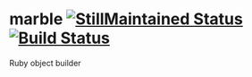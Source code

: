# marble [![StillMaintained Status](http://stillmaintained.com/CapnKernul/marble.png)](http://stillmaintained.com/CapnKernul/marble) [![Build Status](http://travis-ci.org/CapnKernul/marble.png)](http://travis-ci.org/CapnKernul/marble) #

Ruby object builder